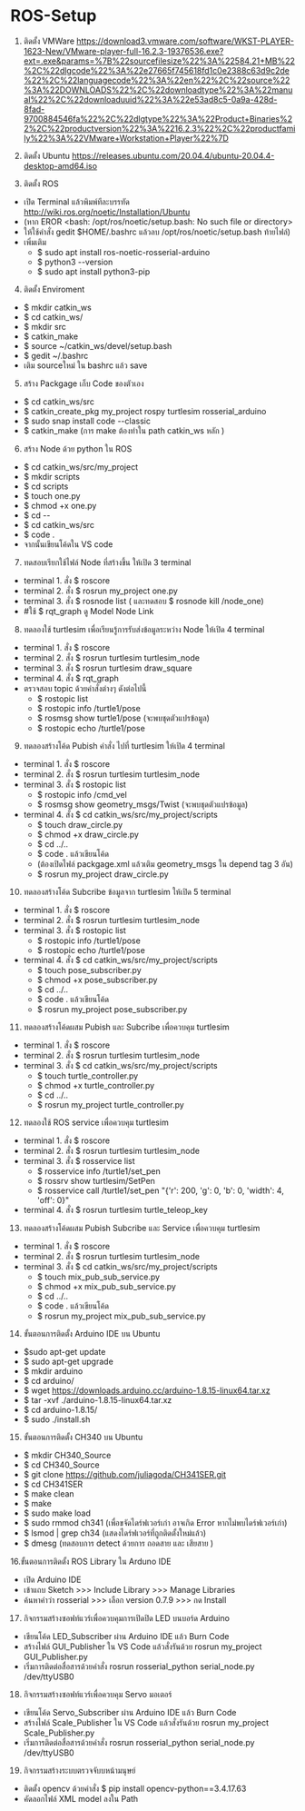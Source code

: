 # ROS-Setup

1. ติดตั้ง VMWare https://download3.vmware.com/software/WKST-PLAYER-1623-New/VMware-player-full-16.2.3-19376536.exe?ext=.exe&params=%7B%22sourcefilesize%22%3A%22584.21+MB%22%2C%22dlgcode%22%3A%22e27665f745618fd1c0e2388c63d9c2de%22%2C%22languagecode%22%3A%22en%22%2C%22source%22%3A%22DOWNLOADS%22%2C%22downloadtype%22%3A%22manual%22%2C%22downloaduuid%22%3A%22e53ad8c5-0a9a-428d-8fad-9700884546fa%22%2C%22dlgtype%22%3A%22Product+Binaries%22%2C%22productversion%22%3A%2216.2.3%22%2C%22productfamily%22%3A%22VMware+Workstation+Player%22%7D

2. ติดตั้ง Ubuntu https://releases.ubuntu.com/20.04.4/ubuntu-20.04.4-desktop-amd64.iso

3. ติดตั้ง ROS
- เปิด Terminal แล้วพิมพ์ทีละบรรทัด http://wiki.ros.org/noetic/Installation/Ubuntu
- (หาก EROR <bash: /opt/ros/noetic/setup.bash: No such file or directory> 
- ให้ใช้คำสั่ง gedit $HOME/.bashrc แล้วลบ /opt/ros/noetic/setup.bash ท้ายไฟล์)
- เพิ่มเติม
     - $ sudo apt install ros-noetic-rosserial-arduino
     - $ python3 --version
     - $ sudo apt install python3-pip
 
4. ติดตั้ง Enviroment
- $ mkdir catkin_ws
- $ cd catkin_ws/
- $ mkdir src
- $ catkin_make
- $ source ~/catkin_ws/devel/setup.bash
- $ gedit ~/.bashrc
- เติม sourceใหม่  ใน  bashrc แล้ว save
  
5. สร้าง Packgage เก็บ Code ของตัวเอง
- $ cd catkin_ws/src
- $ catkin_create_pkg my_project rospy turtlesim rosserial_arduino
- $ sudo snap install code --classic
- $ catkin_make (การ make  ต้องทำใน path catkin_ws หลัก )
    
6. สร้าง Node ด้วย python ใน ROS
- $ cd catkin_ws/src/my_project
- $ mkdir scripts
- $ cd scripts
- $ touch one.py
- $ chmod +x one.py
- $ cd --
- $ cd catkin_ws/src
- $ code .
- จากนั้นเขียนโค้ดใน VS code
    
7. ทดสอบเรียกใช้ไฟล์ Node ที่สร้างขึ้น ให้เปิด 3 terminal 
- terminal 1. สั่ง $ roscore
- terminal 2. สั่ง $ rosrun my_project one.py
- terminal 3. สั่ง $ rosnode list (  และทดสอบ $ rosnode kill /node_one)
- #ใช้ $ rqt_graph ดู Model Node Link

8. ทดลองใช้ turtlesim เพื่อเรียนรู้การรับส่งข้อมูลระหว่าง Node ให้เปิด 4 terminal
- terminal 1. สั่ง $ roscore 
- terminal 2. สั่ง $ rosrun turtlesim turtlesim_node
- terminal 3. สั่ง $ rosrun turtlesim draw_square
- terminal 4. สั่ง $ rqt_graph
- ตรวจสอบ topic ด้วยคำสั่งต่างๆ ดังต่อไปนี้ 
  - $ rostopic list
  - $ rostopic info /turtle1/pose
  - $ rosmsg show turtle1/pose (จะพบชุดตัวแปรข้อมูล)
  - $ rostopic echo /turtle1/pose
    
9. ทดลองสร้างโค้ด Pubish คำสั่ง ไปที่ turtlesim ให้เปิด 4 terminal
- terminal 1. สั่ง $ roscore 
- terminal 2. สั่ง $ rosrun turtlesim turtlesim_node 
- terminal 3. สั่ง $ rostopic list
  - $ rostopic info /cmd_vel
  - $ rosmsg show geometry_msgs/Twist (จะพบชุดตัวแปรข้อมูล)
- terminal 4. สั่ง $ cd catkin_ws/src/my_project/scripts
  - $ touch draw_circle.py
  - $ chmod +x draw_circle.py
  - $ cd ../..
  - $ code . แล้วเขียนโค้ด
  - (ต้องเปิดไฟล์ packgage.xml แล้วเติม geometry_msgs ใน depend tag 3 อัน)  
  - $ rosrun my_project draw_circle.py
  
 10. ทดลองสร้างโค้ด Subcribe ข้อมูลจาก turtlesim ให้เปิด 5 terminal
- terminal 1. สั่ง $ roscore 
- terminal 2. สั่ง $ rosrun turtlesim turtlesim_node 
- terminal 3. สั่ง $ rostopic list
  - $ rostopic info /turtle1/pose
  - $ rostopic echo /turtle1/pose
- terminal 4. สั่ง $ cd catkin_ws/src/my_project/scripts
  - $ touch pose_subscriber.py
  - $ chmod +x pose_subscriber.py
  - $ cd ../..
  - $ code . แล้วเขียนโค้ด
  - $ rosrun my_project pose_subscriber.py
 
 11. ทดลองสร้างโค้ดผสม Pubish และ Subcribe เพื่อควบคุม turtlesim 
- terminal 1. สั่ง $ roscore 
- terminal 2. สั่ง $ rosrun turtlesim turtlesim_node 
- terminal 3. สั่ง $ cd catkin_ws/src/my_project/scripts
  - $ touch turtle_controller.py
  - $ chmod +x turtle_controller.py
  - $ cd ../..
  - $ rosrun my_project turtle_controller.py 

12. ทดลองใช้ ROS service เพื่อควบคุม turtlesim 
- terminal 1. สั่ง $ roscore 
- terminal 2. สั่ง $ rosrun turtlesim turtlesim_node 
- terminal 3. สั่ง $ rosservice list
  - $ rosservice info /turtle1/set_pen
  - $ rossrv show turtlesim/SetPen
  - $ rosservice call /turtle1/set_pen "{'r': 200, 'g': 0, 'b': 0, 'width': 4, 'off': 0}"
- terminal 4. สั่ง $ rosrun turtlesim turtle_teleop_key

13. ทดลองสร้างโค้ดผสม Pubish Subcribe และ Service เพื่อควบคุม turtlesim 
- terminal 1. สั่ง $ roscore 
- terminal 2. สั่ง $ rosrun turtlesim turtlesim_node 
- terminal 3. สั่ง $ cd catkin_ws/src/my_project/scripts
  - $ touch mix_pub_sub_service.py
  - $ chmod +x mix_pub_sub_service.py
  - $ cd ../..
  - $ code . แล้วเขียนโค้ด
  - $ rosrun my_project mix_pub_sub_service.py    
14. ขั้นตอนการติดตั้ง Arduino IDE บน Ubuntu
  - $sudo apt-get update 
  - $ sudo apt-get upgrade 
  - $ mkdir arduino 
  - $ cd arduino/ 
  - $ wget https://downloads.arduino.cc/arduino-1.8.15-linux64.tar.xz 
  - $ tar -xvf ./arduino-1.8.15-linux64.tar.xz 
  - $ cd arduino-1.8.15/ 
  - $ sudo ./install.sh

15. ขั้นตอนการติดตั้ง CH340 บน Ubuntu 
  - $ mkdir CH340_Source 
  - $ cd CH340_Source 
  - $ git clone https://github.com/juliagoda/CH341SER.git 
  - $ cd CH341SER 
  - $ make clean 
  - $ make 
  - $ sudo make load 
  - $ sudo rmmod ch341 (เพื่อขจัดไดร์ฟเวอร์เก่า อาจเกิด Error หากไม่พบไดร์ฟเวอร์เก่า) 
  - $ lsmod | grep ch34 (แสดงไดร์ฟเวอร์ที่ถูกติดตั้งใหม่แล้ว) 
  - $ dmesg (ทดสอบการ detect ด้วยการ ถอดสาย และ เสียสาย )

16.ขั้นตอนการติดตั้ง ROS Library ใน Arduno IDE 
  - เปิด Arduino IDE 
  - เข้าแถบ Sketch >>> Include Library >>> Manage Libraries 
  - ค้นหาคำว่า rosserial >>> เลือก version 0.7.9 >>> กด Install
  
17. กิจกรรมสร้างซอฟท์แวร์เพื่อควบคุมการเปิดปิด LED บนบอร์ด Arduino
  - เขียนโค้ด LED_Subscriber ผ่าน Arduino IDE แล้ว Burn Code
  - สร้างไฟล์ GUI_Publisher ใน VS Code แล้วสั่งรันด้วย rosrun my_project GUI_Publisher.py
  - เริ่มการติดต่อสื่อสารด้วยคำสั่ง rosrun rosserial_python serial_node.py /dev/ttyUSB0

18. กิจกรรมสร้างซอฟท์แวร์เพื่อควบคุม Servo มอเตอร์
  - เขียนโค้ด Servo_Subscriber ผ่าน Arduino IDE แล้ว Burn Code
  - สร้างไฟล์ Scale_Publisher ใน VS Code แล้วสั่งรันด้วย rosrun my_project Scale_Publisher.py
  - เริ่มการติดต่อสื่อสารด้วยคำสั่ง rosrun rosserial_python serial_node.py /dev/ttyUSB0

19. กิจกรรมสร้างระบบตรวจจับบหน้ามนุษย์
  - ติดตั้ง opencv ด้วยคำสั่ง $ pip install opencv-python==3.4.17.63
  - คัดลอกไฟล์ XML model ลงใน Path
